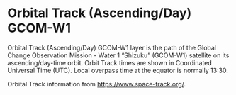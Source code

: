# Orbital Track (Ascending/Day) GCOM-W1
Orbital Track (Ascending/Day) GCOM-W1 layer is the path of the Global Change Observation Mission - Water 1 “Shizuku” (GCOM-W1) satellite on its ascending/day-time orbit. Orbit Track times are shown in Coordinated Universal Time (UTC). Local overpass time at the equator is normally 13:30.

Orbital Track information from <https://www.space-track.org/>.
